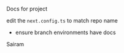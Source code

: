 Docs for project

edit the `next.config.ts` to match repo name

- ensure branch environments have docs

Sairam
